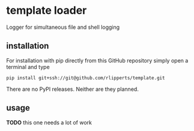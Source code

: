 # template loader
Logger for simultaneous file and shell logging

## installation

For installation with pip directly from this GitHub repository simply open a terminal and type
```
pip install git+ssh://git@github.com/rlipperts/template.git
```
There are no PyPI releases. Neither are they planned.

## usage

__TODO__ this one needs a lot of work
